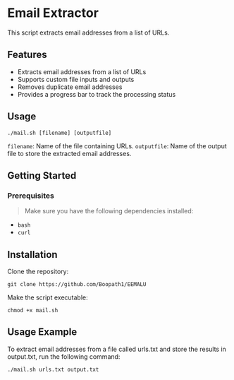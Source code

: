 # Email Extractor

This script extracts email addresses from a list of URLs.

## Features

- Extracts email addresses from a list of URLs
- Supports custom file inputs and outputs
- Removes duplicate email addresses
- Provides a progress bar to track the processing status

## Usage

``` shell
./mail.sh [filename] [outputfile]
```
`filename`: Name of the file containing URLs.
`outputfile`: Name of the output file to store the extracted email addresses.

## Getting Started

### Prerequisites
> Make sure you have the following dependencies installed:
* `bash`
* `curl`

## Installation

Clone the repository:

``` shell
git clone https://github.com/Boopath1/EEMALU
```

Make the script executable:
```shell
chmod +x mail.sh
```

## Usage Example

To extract email addresses from a file called urls.txt and store the results in output.txt, run the following command:

```shell
./mail.sh urls.txt output.txt
```

